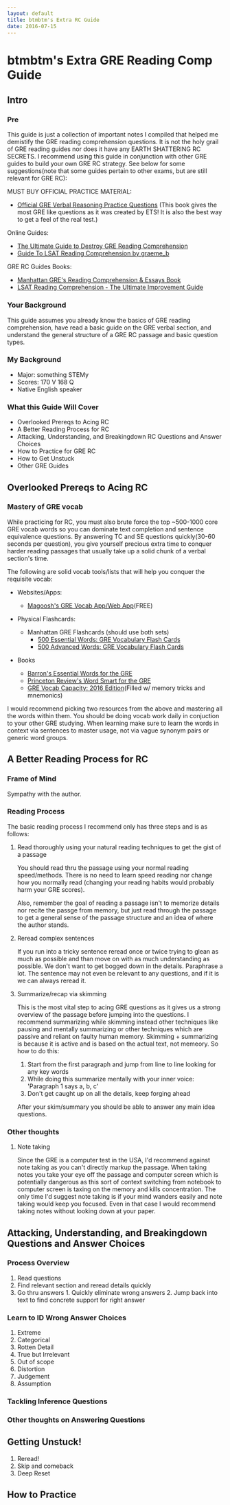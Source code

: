 ```yaml
---
layout: default
title: btmbtm's Extra RC Guide
date: 2016-07-15
---
```


# btmbtm's Extra GRE Reading Comp Guide


## Intro 

### Pre

This guide is just a collection of important notes I compiled that helped me demistify the GRE reading comprehension questions. It is not the holy grail of GRE reading guides nor does it have any EARTH SHATTERING RC SECRETS. I recommend using this guide in conjunction with other GRE guides to build your own GRE RC strategy. See below for some suggestions(note that some guides pertain to other exams, but are still relevant for GRE RC):

MUST BUY OFFICIAL PRACTICE MATERIAL:

- [Official GRE Verbal Reasoning Practice Questions](http://amzn.to/2aoCQjt) (This book gives the most GRE like questions as it was created by ETS! It is also the best way to get a feel of the real test.)

Online Guides: 

- [The Ultimate Guide to Destroy GRE Reading Comprehension](https://crunchprep.com/gre-reading-comprehension-guide)
- [Guide To LSAT Reading Comprehension by graeme_b](https://www.reddit.com/r/LSAT/comments/ud0rw/guide_to_lsat_reading_comprehension/)

GRE RC Guides Books: 

- [Manhattan GRE's Reading Comprehension & Essays Book](http://amzn.to/2asoLz3)
- [LSAT Reading Comprehension - The Ultimate Improvement Guide](http://amzn.to/2aFIzCg)

### Your Background 

This guide assumes you already know the basics of GRE reading comprehension, have read a basic guide on the GRE verbal section, and understand the general structure of a GRE RC passage and basic question types.

### My Background 

- Major: something STEMy
- Scores: 170 V 168 Q 
- Native English speaker

### What this Guide Will Cover

- Overlooked Prereqs to Acing RC
- A Better Reading Process for RC
- Attacking, Understanding, and Breakingdown RC Questions and Answer Choices
- How to Practice for GRE RC
- How to Get Unstuck 
- Other GRE Guides



## Overlooked Prereqs to Acing RC

### Mastery of GRE vocab

While practicing for RC, you must also brute force the top ~500-1000 core GRE vocab words so you can dominate text completion and sentence equivalence questions. By answering TC and SE questions quickly(30-60 seconds per question), you give yourself precious extra time to conquer harder reading passages that usually take up a solid chunk of a verbal section's time.

The following are solid vocab tools/lists that will help you conquer the requisite vocab: 
  
- Websites/Apps: 
  
  - [Magoosh's GRE Vocab App/Web App](https://gre.magoosh.com/flashcards/vocabulary)(FREE)
    
- Physical Flashcards: 
  
  - Manhattan GRE Flashcards (should use both sets)
    - [500 Essential Words: GRE Vocabulary Flash Cards](http://amzn.to/2aed2n1)
    - [500 Advanced Words: GRE Vocabulary Flash Cards](http://amzn.to/2amYkzJ)
    
- Books

  - [Barron's Essential Words for the GRE](http://amzn.to/2animnM)
  - [Princeton Review's Word Smart for the GRE](http://amzn.to/2aedwtA)
  - [GRE Vocab Capacity: 2016 Edition](http://amzn.to/2anhVKk)(Filled w/ memory tricks and mnemonics) 

I would recommend picking two resources from the above and mastering all the words within them. You should be doing vocab work daily in conjuction to your other GRE studying. When learning make sure to learn the words in context via sentences to master usage, not via vague synonym pairs or generic word groups.


## A Better Reading Process for RC

### Frame of Mind

  Sympathy with the author.
  
### Reading Process

The basic reading process I recommend only has three steps and is as follows: 

1. Read thoroughly using your natural reading techniques to get the gist of a passage

    You should read thru the passage using your normal reading speed/methods. There is no need to learn speed reading nor change how you normally read (changing your reading habits would probably harm your GRE scores). 
    
    Also, remember the goal of reading a passage  isn't to memorize details nor recite the passge from memory, but just read through the passage to get a general sense of the passage structure and an idea of where the author stands. 

2. Reread complex sentences

    If you run into a tricky sentence reread once or twice trying to glean as much as possible and than move on with as much understanding as possible. We don't want to get bogged down in the details. Paraphrase a lot. The sentence may not even be relevant to any questions, and if it is we can always reread it. 

3. Summarize/recap via skimming

    This is the most vital step to acing GRE questions as it gives us a strong overview of the passage before jumping into the questions. I recommend summarizing while skimming instead other techniques like pausing and mentally summarizing or other techniques which are passive and reliant on faulty human memory. Skimming + summarizing is because it is active and is based on the actual text, not memeory. So how to do this: 

    1. Start from the first paragraph and jump from line to line looking for any key words
    2. While doing this summarize mentally with your inner voice: 'Paragraph 1 says a, b, c' 
    3. Don't get caught up on all the details, keep forging ahead
      
    After your skim/summary you should be able to answer any main idea questions. 


### Other thoughts 

1. Note taking
  
    Since the GRE is a computer test in the USA, I'd recommend against note taking as you can't directly markup the passage. When taking notes you take your eye off the passage and computer screen which is potentially dangerous as this sort of context switching from notebook to computer screen is taxing on the memory and kills concentration. The only time I'd suggest note taking is if your mind wanders easily and note taking would keep you focused. Even in that case I would recommend taking notes without looking down at your paper. 

## Attacking, Understanding, and Breakingdown Questions and Answer Choices

### Process Overview

  1. Read questions
  2. Find relevant section and reread details quickly
  3. Go thru answers
    1. Quickly eliminate wrong answers
    2. Jump back into text to find concrete support for right answer

### Learn to ID Wrong Answer Choices

  1. Extreme
  2. Categorical 
  2. Rotten Detail
  3. True but Irrelevant
  4. Out of scope
  5. Distortion
  6. Judgement
  7. Assumption
  
### Tackling Inference Questions 

### Other thoughts on Answering Questions

## Getting Unstuck!

1. Reread!
2. Skip and comeback
3. Deep Reset


## How to Practice 


  



